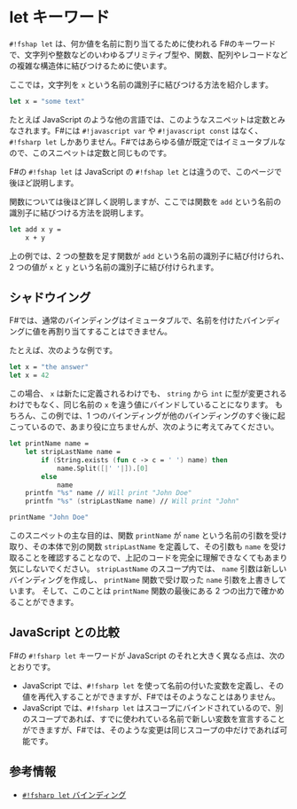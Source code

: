 # let キーワード

`#!fshap let` は、何か値を名前に割り当てるために使われる F#のキーワードで、文字列や整数などのいわゆるプリミティブ型や、関数、配列やレコードなどの複雑な構造体に結びつけるために使います。

ここでは，文字列を `x` という名前の識別子に結びつける方法を紹介します。

```fsharp
let x = "some text"
```

たとえば JavaScript のような他の言語では、このようなスニペットは定数とみなされます。F#には `#!javascript var` や `#!javascript const` はなく、`#!fsharp let` しかありません。F#ではあらゆる値が既定ではイミュータブルなので、このスニペットは定数と同じものです。

F#の `#!fshap let` は JavaScript の `#!fshap let` とは違うので、このページで後ほど説明します。

関数については後ほど詳しく説明しますが、ここでは関数を `add` という名前の識別子に結びつける方法を説明します。

```fsharp
let add x y =
    x + y
```

上の例では、2 つの整数を足す関数が `add` という名前の識別子に結び付けられ、2 つの値が `x` と `y` という名前の識別子に結び付けられます。

## シャドウイング

F#では、通常のバインディングはイミュータブルで、名前を付けたバインディングに値を再割り当てすることはできません。

たとえば、次のような例です。

```fsharp
let x = "the answer"
let x = 42
```

この場合、 `x` は新たに定義されるわけでも、 `string` から `int` に型が変更されるわけでもなく、同じ名前の `x` を違う値にバインドしていることになります。
もちろん、この例では、1 つのバインディングが他のバインディングのすぐ後に起こっているので、あまり役に立ちませんが、次のように考えてみてください。

```fsharp
let printName name =
    let stripLastName name =
        if (String.exists (fun c -> c = ' ') name) then
            name.Split([|' '|]).[0]
        else
            name
    printfn "%s" name // Will print "John Doe"
    printfn "%s" (stripLastName name) // Will print "John"

printName "John Doe"
```

このスニペットの主な目的は、関数 `printName` が `name` という名前の引数を受け取り、その本体で別の関数 `stripLastName` を定義して、その引数も `name` を受け取ることを確認することなので、上記のコードを完全に理解できなくてもあまり気にしないでください。
`stripLastName` のスコープ内では、 `name` 引数は新しいバインディングを作成し、 `printName` 関数で受け取った `name` 引数を上書きしています。
そして、このことは `printName` 関数の最後にある 2 つの出力で確かめることができます。

## JavaScript との比較

F#の `#!fsharp let` キーワードが JavaScript のそれと大きく異なる点は、次のとおりです。

- JavaScript では、`#!fsharp let` を使って名前の付いた変数を定義し、その値を再代入することができますが、F#ではそのようなことはありません。
- JavaScript では、`#!fsharp let` はスコープにバインドされているので、別のスコープであれば、すでに使われている名前で新しい変数を宣言することができますが、F#では、そのような変更は同じスコープの中だけであれば可能です。

## 参考情報

- [`#!fsharp let` バインディング](https://docs.microsoft.com/en-us/dotnet/fsharp/language-reference/functions/let-bindings)